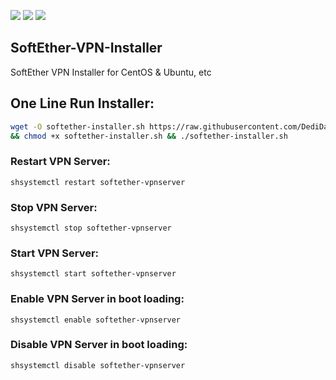 ![](https://img.shields.io/github/stars/DediData/SoftEther-VPN-Installer.svg) ![](https://img.shields.io/github/forks/DediData/SoftEther-VPN-Installer.svg) ![](https://img.shields.io/github/issues/DediData/SoftEther-VPN-Installer.svg)

## SoftEther-VPN-Installer
SoftEther VPN Installer for CentOS &amp; Ubuntu, etc

## One Line Run Installer:
```sh
wget -O softether-installer.sh https://raw.githubusercontent.com/DediData/SoftEther-VPN-Installer/master/softether-installer.sh \
&& chmod +x softether-installer.sh && ./softether-installer.sh
```

### Restart VPN Server:
```shsystemctl restart softether-vpnserver```

### Stop VPN Server:
```shsystemctl stop softether-vpnserver```

### Start VPN Server:
```shsystemctl start softether-vpnserver```

### Enable VPN Server in boot loading:
```shsystemctl enable softether-vpnserver```

### Disable VPN Server in boot loading:
```shsystemctl disable softether-vpnserver```
